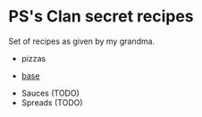 # PS's Clan secret recipes

Set of recipes as given by my grandma.

* pizzas
 - [base](./pizzas/base.md)
* Sauces (TODO)
* Spreads (TODO)
